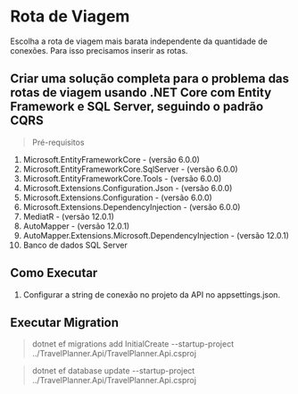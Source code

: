 # Rota de Viagem
Escolha a rota de viagem mais barata independente da quantidade de conexões. Para isso precisamos inserir as rotas.

## Criar uma solução completa para o problema das rotas de viagem usando .NET Core com Entity Framework e SQL Server, seguindo o padrão CQRS

> Pré-requisitos

1. Microsoft.EntityFrameworkCore - (versão 6.0.0)
2. Microsoft.EntityFrameworkCore.SqlServer - (versão 6.0.0)
3. Microsoft.EntityFrameworkCore.Tools - (versão 6.0.0)
4. Microsoft.Extensions.Configuration.Json - (versão 6.0.0)
5. Microsoft.Extensions.Configuration - (versão 6.0.0)
6. Microsoft.Extensions.DependencyInjection - (versão 6.0.0)
7. MediatR - (versão 12.0.1)
8. AutoMapper - (versão 12.0.1)
9. AutoMapper.Extensions.Microsoft.DependencyInjection - (versão 12.0.1)
10. Banco de dados SQL Server


## Como Executar

1. Configurar a string de conexão no projeto da API no appsettings.json.

## Executar Migration

> dotnet ef migrations add InitialCreate --startup-project ../TravelPlanner.Api/TravelPlanner.Api.csproj

> dotnet ef database update --startup-project ../TravelPlanner.Api/TravelPlanner.Api.csproj
